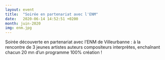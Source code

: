 ```yaml
---
layout: event
title:  "Soirée en partenariat avec l'ENM"
date:   2020-06-14 14:52:51 +0200
month: juin-2020
img: enm.jpg
---
```


Soirée découverte en partenariat avec l’ENM de Villeurbanne : à la rencontre de 3 jeunes artistes auteurs compositeurs interprètes, enchaînant chacun 20 mn d’un programme 100% création !